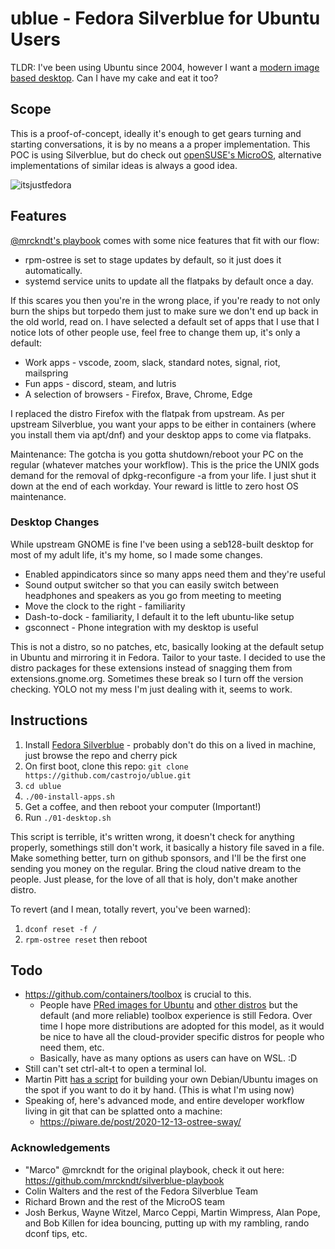 # ublue - Fedora Silverblue for Ubuntu Users

TLDR: I've been using Ubuntu since 2004, however I want a [modern image based desktop](https://blog.verbum.org/2020/08/22/immutable-%E2%86%92-reprovisionable-anti-hysteresis/). Can I have my cake and eat it too? 

## Scope

This is a proof-of-concept, ideally it's enough to get gears turning and starting conversations, it is by no means a a proper implementation. 
This POC is using Silverblue, but do check out [openSUSE's MicroOS](https://microos.opensuse.org/), alternative implementations of similar ideas is always a good idea. 

![itsjustfedora](https://user-images.githubusercontent.com/1264109/139354625-e7873bb6-c2f4-4c73-9253-23f8432c8a49.png)

## Features

[@mrckndt's playbook](https://github.com/mrckndt/silverblue-playbook) comes with some nice features that fit with our flow:

- rpm-ostree is set to stage updates by default, so it just does it automatically.
- systemd service units to update all the flatpaks by default once a day.

If this scares you then you're in the wrong place, if you're ready to not only burn the ships but torpedo them just to make sure we don't end up back in the old world, read on. I have selected a default set of apps that I use that I notice lots of other people use, feel free to change them up, it's only a default:

- Work apps - vscode, zoom, slack, standard notes, signal, riot, mailspring
- Fun apps - discord, steam, and lutris
- A selection of browsers - Firefox, Brave, Chrome, Edge

I replaced the distro Firefox with the flatpak from upstream. As per upstream Silverblue, you want your apps to be either in containers (where you install them via apt/dnf) and your desktop apps to come via flatpaks. 

Maintenance: The gotcha is you gotta shutdown/reboot your PC on the regular (whatever matches your workflow). This is the price the UNIX gods demand for the removal of dpkg-reconfigure -a from your life. I just shut it down at the end of each workday. Your reward is little to zero host OS maintenance. 

### Desktop Changes

While upstream GNOME is fine I've been using a seb128-built desktop for most of my adult life, it's my home, so I made some changes. 

- Enabled appindicators since so many apps need them and they're useful
- Sound output switcher so that you can easily switch between headphones and speakers as you go from meeting to meeting
- Move the clock to the right - familiarity
- Dash-to-dock - familiarity, I default it to the left ubuntu-like setup
- gsconnect - Phone integration with my desktop is useful

This is not a distro, so no patches, etc, basically looking at the default setup in Ubuntu and mirroring it in Fedora. Tailor to your taste. I decided to use the distro packages for these extensions instead of snagging them from extensions.gnome.org. Sometimes these break so I turn off the version checking. YOLO not my mess I'm just dealing with it, seems to work. 

## Instructions

1. Install [Fedora Silverblue](https://docs.fedoraproject.org/en-US/fedora-silverblue/installation/) - probably don't do this on a lived in machine, just browse the repo and cherry pick
1. On first boot, clone this repo: `git clone https://github.com/castrojo/ublue.git`
1. `cd ublue`
1. `./00-install-apps.sh`
1. Get a coffee, and then reboot your computer (Important!)
1. Run `./01-desktop.sh`

This script is terrible, it's written wrong, it doesn't check for anything properly, somethings still don't work, it basically a history file saved in a file. Make something better, turn on github sponsors, and I'll be the first one sending you money on the regular. Bring the cloud native dream to the people. Just please, for the love of all that is holy, don't make another distro. 

To revert (and I mean, totally revert, you've been warned):

1. `dconf reset -f /`
1. `rpm-ostree reset` then reboot

## Todo

- https://github.com/containers/toolbox is crucial to this.
	- People have [PRed images for Ubuntu](https://github.com/containers/toolbox/pull/878) and [other distros](https://github.com/containers/toolbox/pull/861) but the default (and more reliable) toolbox experience is still Fedora. Over time I hope more distributions are adopted for this model, as it would be nice to have all the cloud-provider specific distros for people who need them, etc.
  - Basically, have as many options as users can have on WSL. :D
- Still can't set ctrl-alt-t to open a terminal lol. 
- Martin Pitt [has a script](https://piware.de/gitweb/?p=bin.git;a=blob;f=build-debian-toolbox) for building your own Debian/Ubuntu images on the spot if you want to do it by hand. (This is what I'm using now)
- Speaking of, here's advanced mode, and entire developer workflow living in git that can be splatted onto a machine:
  - https://piware.de/post/2020-12-13-ostree-sway/


### Acknowledgements

- "Marco" @mrckndt for the original playbook, check it out here: https://github.com/mrckndt/silverblue-playbook
- Colin Walters and the rest of the Fedora Silverblue Team
- Richard Brown and the rest of the MicroOS team
- Josh Berkus, Wayne Witzel, Marco Ceppi, Martin Wimpress, Alan Pope, and Bob Killen for idea bouncing, putting up with my rambling, rando dconf tips, etc.
